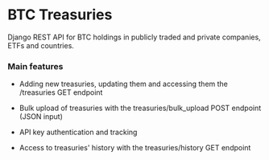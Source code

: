 # BTC Treasuries

Django REST API for BTC holdings in publicly traded and private companies, ETFs and countries.

### Main features

* Adding new treasuries, updating them and accessing them the /treasuries GET endpoint

* Bulk upload of treasuries with the treasuries/bulk_upload POST endpoint (JSON input)

* API key authentication and tracking

* Access to treasuries' history with the treasuries/history GET endpoint
